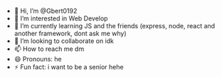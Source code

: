- 👋 Hi, I’m @Gbert0192
- 👀 I’m interested in Web Develop
- 🌱 I’m currently learning JS and the friends (express, node, react and another framework, dont ask me why)
- 💞️ I’m looking to collaborate on idk
- 📫 How to reach me dm
- 😄 Pronouns: he
- ⚡ Fun fact: i want to be a senior hehe

<!---
Gbert0192/Gbert0192 is a ✨ special ✨ repository because its `README.md` (this file) appears on your GitHub profile.
You can click the Preview link to take a look at your changes.
--->
